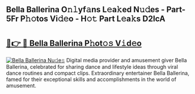 ## Bella Ballerina O𝚗𝚕yf𝚊ns L𝚎a𝚔ed N𝚞𝚍es - Part-5Fr P𝚑𝚘tos Vi𝚍𝚎o - H𝚘𝚝 Part L𝚎a𝚔s D2IcA

# <h2><a href="http://kf05vz.oniu.top/?m=Bella+Ballerina">🔗👉 🔴 Bella Ballerina P𝚑ot𝚘𝚜 V𝚒d𝚎o</a></h2>

[![Bella Ballerina Nu𝚍e𝚜](https://i.imgur.com/0qMVB7G.gif)](http://kf05vz.oniu.top/?m=Bella+Ballerina)
Digital media provider and amusement giver Bella Ballerina, celebrated for sharing dance and lifestyle ideas through viral dance routines and compact clips. Extraordinary entertainer Bella Ballerina, famed for their exceptional skills and accomplishments in the world of amusement.  
